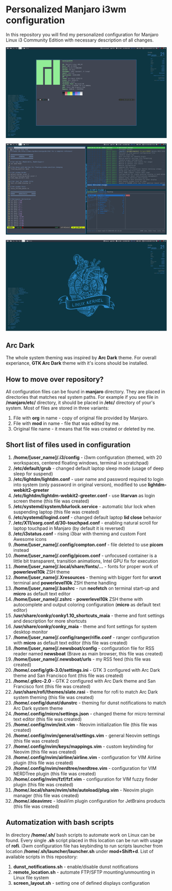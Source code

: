 # Personalized Manjaro i3wm configuration

In this repository you will find my personalized configuration for Manjaro Linux i3 Community Edition with necessary description of all changes.

<p align="center">
    <img src="centered_container.png" />
</p>

<p align="center">
    <img src="terminals.png" />
</p>

<p align="center">
    <img src="desktop.png" />
</p>

## Arc Dark

The whole system theming was inspired by **Arc Dark** theme. For overall experiance, **GTK Arc Dark** theme with it's icons should be installed.

## How to move over repository?

All configuration files can be found in **manjaro** directory. They are placed in directories that matches real system paths. For example if you see file in **/manjaro/etc/** directory, it should be placed in **/etc/** directory of your's system. Most of files are stored in three variants: 

1. File with **org** in name - copy of original file provided by Manjaro.
2. File with **mod** in name - file that was edited by me.
3. Original file name - it means that file was created or deleted by me.

## Short list of files used in configuration

1. **/home/[user_name]/.i3/config** - i3wm configuration (themed, with 20 workspaces, centered floating windows, terminal in scratchpad)
2. **/etc/default/grub** - changed default laptop sleep mode (usage of deep sleep for suspend)
3. **/etc/lightdm/lightdm.conf** - user name and password required to login into system (only password in original version), modified to use **lightdm-webkit2-greeter**
4. **/etc/lightdm/lightdm-webkit2-greeter.conf** - use **litarvan** as login screen theme (this file was created)
5. **/etc/systemd/system/blurlock.service** - automatic blur lock when suspending laptop (this file was created)
6. **/etc/systemd/logind.conf** - changed default laptop **lid close** behavior
7. **/etc/X11/xorg.conf.d/30-touchpad.conf** - enabling natural scroll for laptop touchpad in Manjaro (by default it is reversed)
8. **/etc/i3status.conf** - rising i3bar with theming and custom Font Awesome icons
9. **/home/[user_name]/.config/compton.conf** - file deleted to use **picom** instead
10. **/home/[user_name]/.config/picom.conf** - unfocused container is a little bit transparent, transition animations, Intel GPU fix for execution
11. **/home/[user_name]/.local/share/fonts/...** - fonts for proper work of **powerlevel10k** ZSH theme
12. **/home/[user_name]/.Xresources** - theming with bigger font for **urxvt** terminal and **powerlevel10k** ZSH theme handling
13. **/home/[user_name]/.bashrc** - run **neofetch** on terminal start-up and **micro** as default text editor
14. **/home/[user_name]/.zshrc** - **powerlevel10k** ZSH theme with autocomplete and output coloring configuration (**micro** as default text editor)
15. **/usr/share/conky/conky1.10_shortcuts_maia** - theme and font settings and description for more shortcuts
16. **/usr/share/conky/conky_maia** - theme and font settings for system desktop monitor
17. **/home/[user_name]/.config/ranger/rifle.conf** - ranger configuration with **micro** as default text editor (this file was created)
18. **/home/[user_name]/.newsboat/config** - configuration file for RSS reader named **newsboat** (Brave as main browser, this file was created)
19. **/home/[user_name]/.newsboat/urls** - my RSS feed (this file was created)
20. **/home/.config/gtk-3.0/settings.ini** - GTK 3 configured with Arc Dark theme and San Francisco font (this file was created)
21. **/home/.gtkrc-2.0** - GTK 2 configured with Arc Dark theme and San Francisco font (this file was created)
22. **/usr/share/rofi/themes/slate.rasi** - theme for rofi to match Arc Dark system theming (this file was created)
23. **/home/.config/dunst/dunstrc** - theming for dunst notifications to match Arc Dark system theme
24. **/home/.config/micro/settings.json** - changed theme for micro terminal text editor (this file was created)
25. **/home/.config/nvim/init.vim** - Neovim initialization file (this file was created)
26. **/home/.config/nvim/general/settings.vim** - general Neovim settings (this file was created)
27. **/home/.config/nvim/keys/mappings.vim** - custom keybinding for Neovim (this file was created)
28. **/home/.config/nvim/airline/airline.vim** - configuration for VIM Airline plugin (this file was created)
29. **/home/.config/nvim/nerdtree/nerdtree.vim** - configuration for VIM NERDTree plugin (this file was created)
30. **/home/.config/nvim/fzf/fzf.vim** - configuration for VIM fuzzy finder plugin (this file was created)
31. **/home/.local/share/nvim/site/autoload/plug.vim** - Neovim plugin manager (this file was created)
32. **/home/.ideavimrc** - IdeaVim plugin configuration for JetBrains products (this file was created)

## Automatization with bash scripts

In directory **/home/.sh/** bash scripts to automate work on Linux can be found. Every single **.sh** script placed in this location can be run with usage of **rofi**. i3wm configuration file has keybinding to run scripts launcher from location **/home/.sh/launcher/launcher.sh** under **mod+Shift+d**. List of available scripts in this repository:

1. **dunst_notifications.sh** - enable/disable dunst notifications
2. **remote_location.sh** - automate FTP/SFTP mounting/unmounting in Linux file system
3. **screen_layout.sh** - setting one of defined displays configuration
